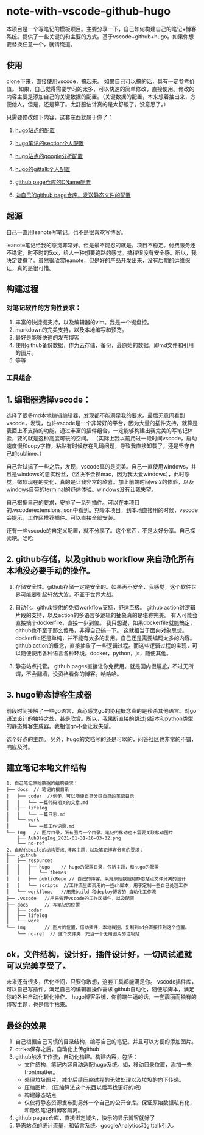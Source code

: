 # note-with-vscode-github-hugo
本项目是一个写笔记的模板项目。主要分享一下，自己如何构建自己的笔记+博客系统。提供了一些关键的和主要的方式。基于vscode+github+hugo。如果你想要替换任意一个，就请绕道。

## 使用
clone下来，直接使用vscode，搞起来。
如果自己可以搞的话，具有一定参考价值。
如果，自己觉得需要学习的太多，可以快速的简单修改，直接使用。修改的内容主要是添加自己的关键数据的配置。（关键数据的配置，本来想着抽出来，方便他人，但是，还是算了。太舒服估计真的是太舒服了。没意思了。）

只需要修改如下内容，这套东西就属于你了：

1. [hugo站点的配置](https://github.com/fanlushuai/note-with-vscode-github-hugo/blob/3ebef73be42e3c0bcb3f60460418a8fb67ecb560/.github/resources/hugo/hugo-config.yaml#L1)

2. [hugo笔记的section个人配置](https://github.com/fanlushuai/note-with-vscode-github-hugo/blob/3ebef73be42e3c0bcb3f60460418a8fb67ecb560/.github/resources/hugo/hugo-config.yaml#L49)

3. [hugo站点的google分析配置](https://github.com/fanlushuai/note-with-vscode-github-hugo/blob/3ebef73be42e3c0bcb3f60460418a8fb67ecb560/.github/resources/hugo/hugo-config.yaml#L20)

4. [hugo的gittalk个人配置](https://github.com/fanlushuai/note-with-vscode-github-hugo/blob/3ebef73be42e3c0bcb3f60460418a8fb67ecb560/.github/resources/hugo/hugo-config.yaml#L61
)

5. [github page仓库的CName配置](https://github.com/fanlushuai/note-with-vscode-github-hugo/blob/3ebef73be42e3c0bcb3f60460418a8fb67ecb560/.github/resources/publicRepo/CNAME#L1)

6. [向自己的github page仓库，发送静态文件的配置](https://github.com/fanlushuai/note-with-vscode-github-hugo/blob/3ebef73be42e3c0bcb3f60460418a8fb67ecb560/.github/workflows/hugo-deploy-gh-pages.yml#L67
) 

## 起源
自己一直用leanote写笔记。也不是很喜欢写博客。

leanote笔记给我的感觉非常好。但是最不能忍的就是，项目不稳定。付费服务还不稳定，时不时的5xx，给人一种想要跑路的感觉。搞得很没有安全感。所以，我决定要撤了。虽然很欣赏leanote，但是好的产品开发出来，没有后期的运维保证，真的是很可惜。

## 构建过程

### 对笔记软件的方向性要求：
1. 丰富的快捷键支持，以及编辑器的vim。我是一个键盘控。
2. markdown的完美支持，以及本地编写和预览。
3. 最好是能够快速的发布博客
4. 使用github备份数据，作为云存储，备份，最原始的数据，即md文件和引用的图片。
5. 等等

### 工具组合

## 1. 编辑器选择vscode：
选择了很多md本地编辑编辑器，发现都不能满足我的要求。最后无意间看到vscode，发现，也许vscode是一个非常好的平台，因为大量的插件支持，就算是表面上不支持的功能，通过丰富的插件组合，一定能够构建出我完美的写笔记体验，要的就是这种高度可玩的空间。
（实际上我以前用过一段时间vscode，启动速度慢和copy字符，粘贴有时候存在乱码问题，导致我直接卸载了。还是坚守自己的sublime。）

自己尝试搞了一些之后，发现，vscode真的是完美。自己一直使用windows，并且是windows的忠实粉丝，（坚决不会换mac，因为我太爱windows），此时感觉，微软现在的变化，真的是让我非常的欣喜。加上前端时间wsl2的体验，以及windows自带的terminal的舒适体验。windows没有让我失望。

自己根据自己的要求，安排了一系列插件。可以在本项目的.vscode/extensions.json中看到。克隆本项目，到本地直接用的时候，vscode会提示，工作区推荐插件。可以直接全部安装。

还有一些vscode的自定义配置，就不分享了。这个东西，不是太好分享。自己探索吧。哈哈

## 2. github存储，以及github workflow 来自动化所有本地没必要手动的操作。
1. 存储安全性。github存储一定是安全的。如果再不安全，我感觉，这个软件世界可能要引起轩然大波，不亚于世界大战。
   
2. 自动化。github提供的免费workflow支持，舒适至极。
github action对逻辑片段的支持，以及action的多语言多逻辑的抽象真的是堪称完美。
有人可能会直接搞个dockerfile，直接一步到位。
我只想说，如果dockerfile就能搞定，github也不至于那么傻吊，非得自己搞一下。
这就相当于面向对象思想。dockerfile还是单纯，并不能有太多的复用。自己还是需要编码太多的内容。github action的概念，直接抽象了一些逻辑过程。而这些逻辑过程的实现，可以随便使用各种语言各种环境。docker，python，js，随便其他。

3. 静态站点托管。 github pages直接让你免费用。就是国内很尴尬，不过无所谓，不会翻墙，没资格看你的博客。哈哈哈。

## 3. hugo静态博客生成器
前段时间接触了一些go语言，真心感觉go的协程概念真的是秒杀其他语言。对go语法设计的独特之处，甚是欣赏。所以，我果断直接的跳过js版本和python类型的静态博客生成器。我相信go不会让我失望。

选个好点的主题。
另外，hugo的文档写的还是可以的，问答社区也非常的不错，响应及时。

## 建立笔记本地文件结构
```
1. 自己笔记原始数据的结构要求：
├── docs  // 笔记的根目录
│   ├── coder  //例子，可以随便自己分类自己的笔记目录
│   │   └── 一篇代码相关的文章.md
│   ├── lifelog
│   │   └── 一篇日志.md
│   └── work
│       └── 一篇工作记录.md
└── img   // 图片目录，所有图片一个目录。笔记的移动也不需要关联移动图片
    ├── AuhBlogImg_2021-01-31-16-03-32.png
    └── no-ref
2. 自动化build的结构要求,博客主题，以及笔记博客分离的要求：
├── .github
│   ├── resources
│   │   ├── hugo    // hugo的配置目录，包括主题，和hugo的配置
│   │   │   └── themes  
│   │   ├── publicRepo // 自己的博客，采用原始数据和静态站点文件分离的设计
│   │   └── scripts  //工作流里面调用的一些sh脚本，用于定制一些自己处理工作
│   └── workflows   //用来build 和deploy博客的 自动化工作流
├── .vscode   //用来管理vscode的工作区插件，以及配置
├── docs      // 写笔记的位置
│   ├── coder
│   ├── lifelog
│   └── work
└── img       // 图片的位置，借助插件，本地截图，复制到md会直接传到这个位置。
    └── no-ref  // 这个文件夹，充当一个无用图片的垃圾站

```

## ok，文件结构，设计好，插件设计好，一切调试通就可以完美享受了。
未来还有很多，优化空间，只要你敢想，这套工具都能满足你。
vscode插件库，可以自己写插件。满足自己的编辑器操作需求
github自动化，随便写脚本，满足你的各种自动化转化操作。
hugo博客系统，你前端牛逼的话，一套靓丽而独有的博客主题，也是信手拈来。


## 最终的效果
1. 自己根据自己习惯的目录结构，编写自己的笔记。并且可以方便的添加图片。
2. ctrl+s保存之后，自动化上传github
3. github触发工作流，自动化构建。构建内容，包括：
   - 文件结构，笔记内容自动适配hugo系统。如，移动目录位置，添加一些frontmatter。
   - 处理垃圾图片，减少后续压缩过程的无效处理以及垃圾的向下传递。
   - 压缩图片，（压缩算法这个东西以后再找更好的吧）
   - 构建静态站点
   - 仅仅将静态资源发布到另外一个自己的公开仓库。保证原始数据私有化，和隐私笔记和博客隔离。
4. github pages仓库，直接绑定域名，快乐的显示博客就好了
5. 静态站点的统计流量，和留言系统。googleAnalytics和gittalk引入。

